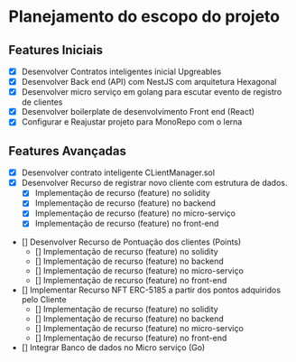 # Planejamento do escopo do projeto

## Features Iniciais

- [x] Desenvolver Contratos inteligentes inicial Upgreables
- [x] Desenvolver Back end (API) com NestJS com arquitetura Hexagonal
- [x] Desenvolver micro serviço em golang para escutar evento de registro de clientes
- [x] Desenvolver boilerplate de desenvolvimento Front end (React)
- [x] Configurar e Reajustar projeto para MonoRepo com o lerna

## Features Avançadas
- [x] Desenvolver contrato inteligente CLientManager.sol
- [x] Desenvolver Recurso de registrar novo cliente com estrutura de dados.
  - [x] Implementação de recurso (feature) no solidity 
  - [x] Implementação de recurso (feature) no backend
  - [x] Implementação de recurso (feature) no micro-serviço
  - [x] Implementação de recurso (feature) no front-end
- [] Desenvolver Recurso de Pontuação dos clientes (Points)
  - [] Implementação de recurso (feature) no solidity 
  - [] Implementação de recurso (feature) no backend
  - [] Implementação de recurso (feature) no micro-serviço
  - [] Implementação de recurso (feature) no front-end
- [] Implementar Recurso NFT ERC-5185 a partir dos pontos adquiridos pelo Cliente
  - [] Implementação de recurso (feature) no solidity 
  - [] Implementação de recurso (feature) no backend
  - [] Implementação de recurso (feature) no micro-serviço
  - [] Implementação de recurso (feature) no front-end
- [] Integrar Banco de dados no Micro serviço (Go)
